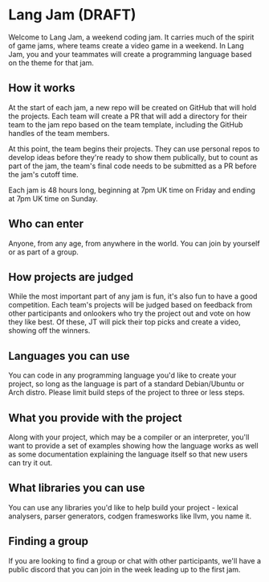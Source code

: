 # Lang Jam (DRAFT)

Welcome to Lang Jam, a weekend coding jam. It carries much of the spirit of game jams, where teams create a video game in a weekend. In Lang Jam, you and your teammates will create a programming language based on the theme for that jam.

## How it works

At the start of each jam, a new repo will be created on GitHub that will hold the projects. Each team will create a PR that will add a directory for their team to the jam repo based on the team template, including the GitHub handles of the team members.

At this point, the team begins their projects. They can use personal repos to develop ideas before they're ready to show them publically, but to count as part of the jam, the team's final code needs to be submitted as a PR before the jam's cutoff time.

Each jam is 48 hours long, beginning at 7pm UK time on Friday and ending at 7pm UK time on Sunday.

## Who can enter

Anyone, from any age, from anywhere in the world. You can join by yourself or as part of a group.

## How projects are judged

While the most important part of any jam is fun, it's also fun to have a good competition. Each team's projects will be judged based on feedback from other participants and onlookers who try the project out and vote on how they like best. Of these, JT will pick their top picks and create a video, showing off the winners.

## Languages you can use

You can code in any programming language you'd like to create your project, so long as the language is part of a standard Debian/Ubuntu or Arch distro. Please limit build steps of the project to three or less steps.

## What you provide with the project

Along with your project, which may be a compiler or an interpreter, you'll want to provide a set of examples showing how the language works as well as some documentation explaining the language itself so that new users can try it out.

## What libraries you can use

You can use any libraries you'd like to help build your project - lexical analysers, parser generators, codgen framesworks like llvm, you name it.

## Finding a group

If you are looking to find a group or chat with other participants, we'll have a public discord that you can join in the week leading up to the first jam.
